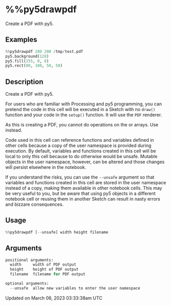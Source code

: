 # %%py5drawpdf

Create a PDF with py5.

## Examples

<div class="example-table">

<div class="example-row"><div class="example-cell-image">

</div><div class="example-cell-code">

```python
%%py5drawpdf 200 200 /tmp/test.pdf
py5.background(128)
py5.fill(255, 0, 0)
py5.rect(80, 100, 50, 50)
```

</div></div>

</div>

## Description

Create a PDF with py5.

For users who are familiar with Processing and py5 programming, you can pretend the code in this cell will be executed in a Sketch with no `draw()` function and your code in the `setup()` function. It will use the `PDF` renderer.

As this is creating a PDF, you cannot do operations on the [](sketch_pixels) or [](sketch_np_pixels) arrays. Use [](py5magics_py5draw) instead.

Code used in this cell can reference functions and variables defined in other cells because a copy of the user namespace is provided during execution. By default, variables and functions created in this cell will be local to only this cell because to do otherwise would be unsafe. Mutable objects in the user namespace, however, can be altered and those changes will persist elsewhere in the notebook.

If you understand the risks, you can use the `--unsafe` argument so that variables and functions created in this cell are stored in the user namespace instead of a copy, making them available in other notebook cells. This may be very useful to you, but be aware that using py5 objects in a different notebook cell or reusing them in another Sketch can result in nasty errors and bizzare consequences.

## Usage

```python
%%py5drawpdf [--unsafe] width height filename
```

## Arguments

```python
positional arguments:
  width     width of PDF output
  height    height of PDF output
  filename  filename for PDF output

optional arguments:
  --unsafe  allow new variables to enter the user namespace
```

Updated on March 06, 2023 03:33:38am UTC
